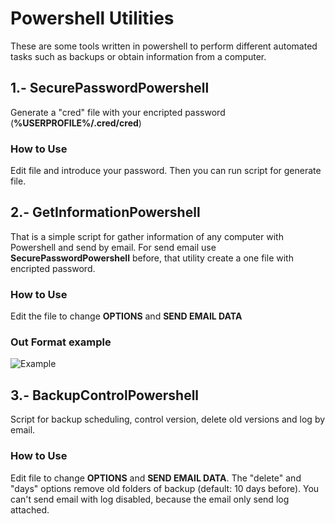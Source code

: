 # Powershell Utilities
These are some tools written in powershell to perform different automated tasks such as backups or obtain information from a computer.

## 1.- SecurePasswordPowershell
Generate a "cred" file with your encripted password (**%USERPROFILE%/.cred/cred**)

### How to Use
Edit file and introduce your password. Then you can run script for generate file.

## 2.- GetInformationPowershell
That is a simple script for gather information of any computer with Powershell and send by email. For send email use **SecurePasswordPowershell** before, that utility create a one file with encripted password.

### How to Use
Edit the file to change **OPTIONS** and **SEND EMAIL DATA**

### Out Format example
![Example](https://i.imgur.com/DWtHqCQ.png)

## 3.- BackupControlPowershell
Script for backup scheduling, control version, delete old versions and log by email.

### How to Use
Edit file to change **OPTIONS** and **SEND EMAIL DATA**. The "delete" and "days" options remove old folders of backup (default: 10 days before). You can't send email with log disabled, because the email only send log attached.
